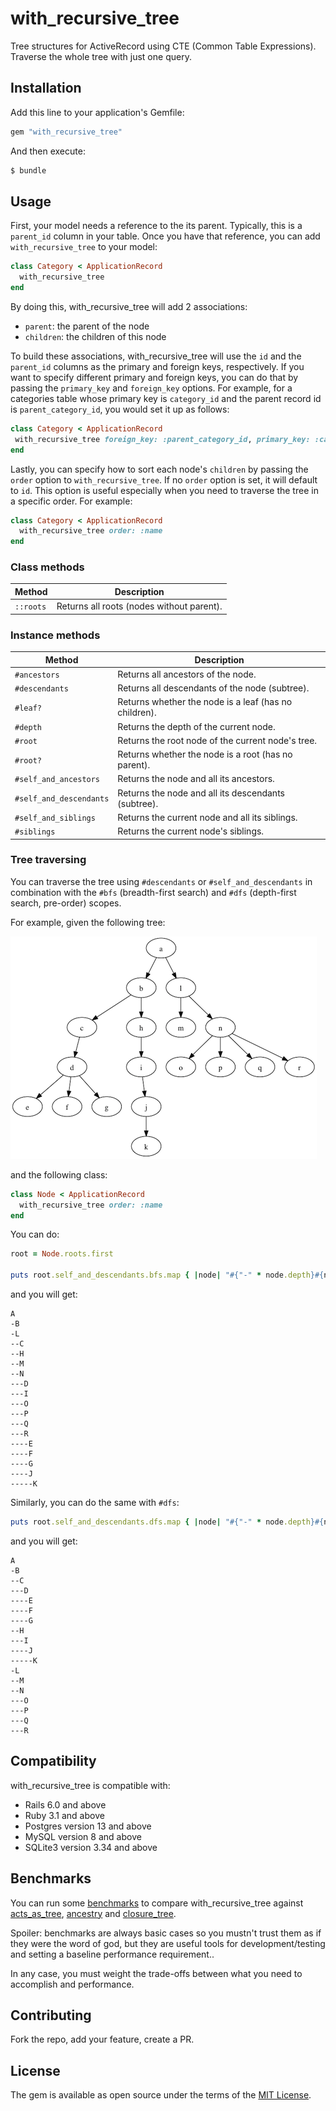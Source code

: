 # with_recursive_tree

Tree structures for ActiveRecord using CTE (Common Table Expressions). Traverse the whole tree with just one query.

## Installation

Add this line to your application's Gemfile:

```ruby
gem "with_recursive_tree"
```

And then execute:

```bash
$ bundle
```

## Usage

First, your model needs a reference to the its parent. Typically, this is a `parent_id` column in your table. Once you have that reference, you can add `with_recursive_tree` to your model:

```ruby
class Category < ApplicationRecord
  with_recursive_tree
end
```

By doing this, with_recursive_tree will add 2 associations:

* `parent`: the parent of the node
* `children`: the children of this node

To build these associations, with_recursive_tree will use the `id` and the `parent_id` columns as the primary and foreign keys, respectively. If you want to specify different primary and foreign keys, you can do that by passing the `primary_key` and `foreign_key` options. For example, for a categories table whose primary key is `category_id` and the parent record id is `parent_category_id`, you would set it up as follows:

```ruby
class Category < ApplicationRecord
 with_recursive_tree foreign_key: :parent_category_id, primary_key: :category_id
end
```

Lastly, you can specify how to sort each node's `children` by passing the `order` option to `with_recursive_tree`. If no `order` option is set, it will default to `id`. This option is useful especially when you need to traverse the tree in a specific order. For example:

```ruby
class Category < ApplicationRecord
  with_recursive_tree order: :name
end
```

### Class methods

| Method | Description |
|--------|-------------|
| `::roots` | Returns all roots (nodes without parent). |

### Instance methods

| Method | Description |
|--------|-------------|
| `#ancestors` | Returns all ancestors of the node. |
| `#descendants` | Returns all descendants of the node (subtree). |
| `#leaf?` | Returns whether the node is a leaf (has no children). |
| `#depth` | Returns the depth of the current node. |
| `#root` | Returns the root node of the current node's tree. |
| `#root?` | Returns whether the node is a root (has no parent). |
| `#self_and_ancestors` | Returns the node and all its ancestors. |
| `#self_and_descendants` | Returns the node and all its descendants (subtree). |
| `#self_and_siblings` | Returns the current node and all its siblings. |
| `#siblings` | Returns the current node's siblings. |

### Tree traversing

You can traverse the tree using `#descendants` or `#self_and_descendants` in combination with the `#bfs` (breadth-first search) and `#dfs` (depth-first search, pre-order) scopes.

For example, given the following tree:

![sample tree](/assets/tree.png)

and the following class:

```ruby
class Node < ApplicationRecord
  with_recursive_tree order: :name
end
```

You can do:

```ruby
root = Node.roots.first

puts root.self_and_descendants.bfs.map { |node| "#{"-" * node.depth}#{node.name}" }
```

and you will get:

```
A
-B
-L
--C
--H
--M
--N
---D
---I
---O
---P
---Q
---R
----E
----F
----G
----J
-----K
```

Similarly, you can do the same with `#dfs`:

```ruby
puts root.self_and_descendants.dfs.map { |node| "#{"-" * node.depth}#{node.name}" }
```

and you will get:

```
A
-B
--C
---D
----E
----F
----G
--H
---I
----J
-----K
-L
--M
--N
---O
---P
---Q
---R
```

## Compatibility

with_recursive_tree is compatible with:

* Rails 6.0 and above
* Ruby 3.1 and above
* Postgres version 13 and above
* MySQL version 8 and above
* SQLite3 version 3.34 and above

## Benchmarks

You can run some [benchmarks](/benchmarks/benchmark.rb) to compare with_recursive_tree against [acts_as_tree](https://github.com/amerine/acts_as_tree), [ancestry](https://github.com/stefankroes/ancestry/) and [closure_tree](https://github.com/ClosureTree/closure_tree).

Spoiler: benchmarks are always basic cases so you mustn't trust them as if they were the word of god, but they are useful tools for development/testing and setting a baseline performance requirement..

In any case, you must weight the trade-offs between what you need to accomplish and performance.

## Contributing

Fork the repo, add your feature, create a PR.

## License

The gem is available as open source under the terms of the [MIT License](https://opensource.org/licenses/MIT).
